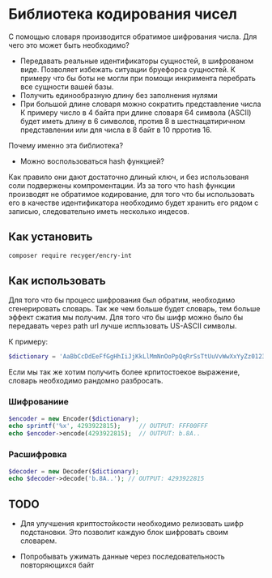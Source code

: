 # Библиотека кодирования чисел

С помощью словаря производится обратимое шифрования числа. 
Для чего это может быть необходимо?
* Передавать реальные идентификаторы сущностей, в шифрованом виде.
Позволяет избежать ситуации бруефорса сущностей. 
К примеру что бы боты не могли при помощи инкримента перебрать все сущности вашей базы.
* Получить единообразную длину без заполнения нулями
* При большой длине словаря можно сократить представление числа
К примеру число в 4 байта при длине словаря 64 символа (ASCII)
будет иметь длину в 6 символов, против 8 в шестнацатиричном 
представлении или для числа в  8 байт в 10 прротив 16.

Почему именно эта библиотека?
* Можно воспользоваться hash функцией?

Как правило они дают достаточно длиный ключ, и без использованя соли 
подвержены компроментации. Из за того что hash функции производят не 
обратимое кодирование, для того что бы использовать его в качестве 
идентификатора необходимо будет хранить его рядом с записью, 
следовательно иметь несколько индесов. 

## Как установить

```bash
composer require recyger/encry-int
```

## Как использовать

Для того что бы процесс шифрования был обратим, необходимо сгенерировать словарь.
Так же чем больше будет словарь, тем больше эффект сжатия мы получим.
Для того что бы шифр можно было бы передавать через path url лучше испльзовать US-ASCII символы.

К примеру:
```php
$dictionary = 'AaBbCcDdEeFfGgHhIiJjKkLlMmNnOoPpQqRrSsTtUuVvWwXxYyZz0123456789-.';
```

Если мы так же хотим получить более крпитостоекое выражение, словарь необходимо рандомно разбросать.

### Шифрованиие

```php
$encoder = new Encoder($dictionary);
echo sprintf('%x', 4293922815);     // OUTPUT: FFF00FFF
echo $encoder->encode(4293922815);  // OUTPUT: b.8A..
```

### Расшифровка

```php
$decoder = new Decoder($dictionary);
echo $decoder->decode('b.8A..'); // OUTPUT: 4293922815
```


## TODO
* Для улучшения криптостойкости необходимо релизовать шифр подстановки. 
Это позволит каждую блок шифровать своим словарем.

* Попробывать ужимать данные через последовательность повторяющихся байт